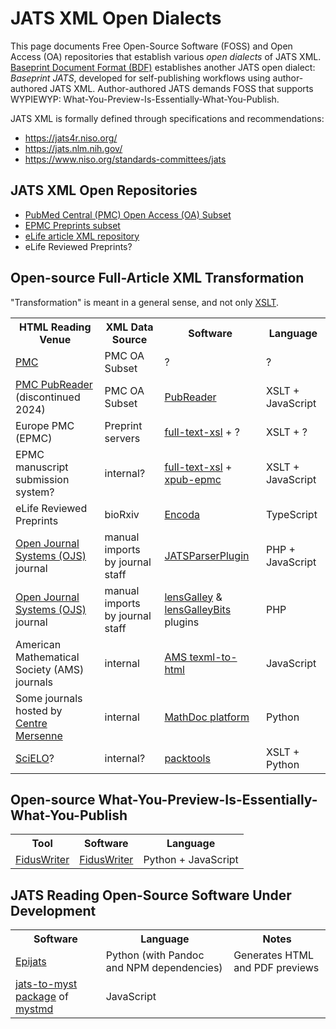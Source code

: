 <!-- copybreak off -->

JATS XML Open Dialects
======================

This page documents Free Open-Source Software (FOSS) and Open Access (OA) repositories that
establish various *open dialects* of JATS XML.
[Baseprint Document Format (BDF)](bdf/index.md) establishes another JATS open dialect:
*Baseprint JATS*, developed for self-publishing workflows using author-authored JATS XML.
Author-authored JATS demands FOSS that supports WYPIEWYP:
What-You-Preview-Is-Essentially-What-You-Publish.

JATS XML is formally defined through specifications and recommendations:

* <https://jats4r.niso.org/>
* <https://jats.nlm.nih.gov/>
* <https://www.niso.org/standards-committees/jats>


## JATS XML Open Repositories

* [PubMed Central (PMC) Open Access (OA) Subset](https://www.ncbi.nlm.nih.gov/pmc/tools/openftlist/)
* [EPMC Preprints subset](https://europepmc.org/downloads/preprints)
* [eLife article XML repository](https://github.com/elifesciences/elife-article-xml) 
* eLife Reviewed Preprints?


## Open-source Full-Article XML Transformation

"Transformation" is meant in a general sense, and not only [XSLT](https://en.wikipedia.org/wiki/XSLT).

<table>
<tr>
  <th>HTML Reading Venue</th>
  <th>XML Data Source</th>
  <th>Software</th>
  <th>Language</th>
</tr>
<tr>
  <td><a href="https://www.ncbi.nlm.nih.gov/pmc/">PMC</a></td>
  <td>PMC OA Subset</td>
  <td>?</td>
  <td>?</td>
</tr>
<tr>
  <td><a href="https://www.ncbi.nlm.nih.gov/pmc/about/pubreader/">PMC PubReader</a> (discontinued 2024)</td>
  <td>PMC OA Subset</td>
  <td><a href="https://github.com/ncbi/PubReader">PubReader</a></td>
  <td>XSLT + JavaScript</td>
</tr>
<tr>
  <td>Europe PMC (EPMC)</td>
  <td>Preprint servers</td>
  <td><a href="https://gitlab.ebi.ac.uk/literature-services/public-projects/full-text-xsl">full-text-xsl</a> + ?</td>
  <td>XSLT + ?</td>
</tr>
<tr>
  <td>EPMC manuscript submission system?</td>
  <td>internal?</td>
  <td> <a href="https://gitlab.ebi.ac.uk/literature-services/public-projects/full-text-xsl">
       full-text-xsl</a> + <a href="https://gitlab.ebi.ac.uk/literature-services/public-projects/xpub-epmc">xpub-epmc</a>
  </td>
  <td>XSLT + JavaScript</td>
</tr>
<tr>
  <td>eLife Reviewed Preprints</td>
  <td>bioRxiv</td>
  <td><a href="https://github.com/stencila/encoda">Encoda</a></td>
  <td>TypeScript</td>
</tr>
<tr>
  <td><a href="https://github.com/pkp">Open Journal Systems (OJS)</a> journal</td>
  <td>manual imports by journal staff</td>
  <td>
    <a href="https://github.com/Vitaliy-1/JATSParserPlugin">JATSParserPlugin</a>
  </td>
  <td>PHP + JavaScript</td>
</tr>
<tr>
  <td><a href="https://github.com/pkp">Open Journal Systems (OJS)</a> journal</td>
  <td>manual imports by journal staff</td>
  <td>
    <a href="https://github.com/asmecher/lensGalley">lensGalley</a> &amp;
    <a href="https://github.com/withanage/lensGalleyBits">lensGalleyBits</a> plugins
  </td>
  <td>PHP</td>
</tr>
<tr>
  <td>American Mathematical Society (AMS) journals</td>
  <td>internal</td>
  <td><a href="https://github.com/AmerMathSoc/texml-to-html">AMS texml-to-html</a></td>
  <td>JavaScript</td>
</tr>
<tr>
  <td>Some journals hosted by <a href="https://www.centre-mersenne.org">Centre Mersenne</a></td>
  <td>internal</td>
  <td><a href="https://gricad-gitlab.univ-grenoble-alpes.fr/mathdoc/ptf">MathDoc platform</a></td>
  <td>Python</td>
</tr>
<tr>
  <td><a href="https://scielo.org">SciELO</a>?</td>
  <td>internal?</td>
  <td><a href="https://github.com/scieloorg/packtools">packtools</a></td>
  <td>XSLT + Python</td>
</tr>
</table>

<!-- copybreak off -->

## Open-source What-You-Preview-Is-Essentially-What-You-Publish

<table>
<tr>
  <th>Tool</th>
  <th>Software</th>
  <th>Language</th>
</tr>
<tr>
  <td><a href="https://www.fiduswriter.org">FidusWriter</a></td>
  <td><a href="https://github.com/fiduswriter/fiduswriter">FidusWriter</a></td>
  <td>Python + JavaScript</td>
</tr>
</table>

## JATS Reading Open-Source Software Under Development

<table>
<tr>
  <th>Software</th>
  <th>Language</th>
  <th>Notes</th>
</tr>
<tr>
  <td><a href="https://gitlab.com/perm.pub/epijats">Epijats</a></td>
  <td>Python (with Pandoc and NPM dependencies)</td>
  <td>Generates HTML and PDF previews</td>
</tr>
<tr>
  <td><a href="https://www.npmjs.com/package/jats-to-myst">jats-to-myst package</a> of <a href="https://github.com/executablebooks/mystmd">mystmd</a></td>
  <td>JavaScript</td>
  <td></td>
</tr>
</table>

